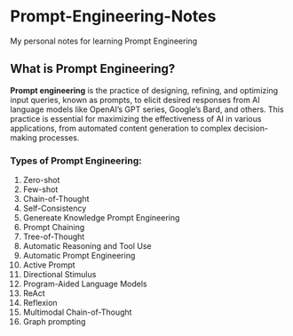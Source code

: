 # Prompt-Engineering-Notes
My personal notes for learning Prompt Engineering

## What is Prompt Engineering?
**Prompt engineering** is the practice of designing, refining, and optimizing input queries, known as prompts, to elicit desired responses from AI language models like OpenAI’s GPT series, Google’s Bard, and others. This practice is essential for maximizing the effectiveness of AI in various applications, from automated content generation to complex decision-making processes.

### Types of Prompt Engineering:
1. Zero-shot 
2. Few-shot
3. Chain-of-Thought
4. Self-Consistency
5. Genereate Knowledge Prompt Engineering
6. Prompt Chaining
7. Tree-of-Thought
8. Automatic Reasoning and Tool Use
9. Automatic Prompt Engineering
10. Active Prompt
11. Directional Stimulus
12. Program-Aided Language Models
13. ReAct
14. Reflexion
15. Multimodal Chain-of-Thought
16. Graph prompting
